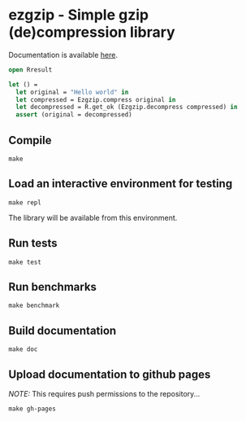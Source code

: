 # ezgzip - Simple gzip (de)compression library

Documentation is available
[here](https://hcarty.github.io/ezgzip/ezgzip/index.html).

```ocaml
open Rresult

let () =
  let original = "Hello world" in
  let compressed = Ezgzip.compress original in
  let decompressed = R.get_ok (Ezgzip.decompress compressed) in
  assert (original = decompressed)
```

## Compile

```
make
```

## Load an interactive environment for testing

```
make repl
```

The library will be available from this environment.

## Run tests

```
make test
```

## Run benchmarks

```
make benchmark
```

## Build documentation

```
make doc
```

## Upload documentation to github pages

*NOTE:* This requires push permissions to the repository...

```
make gh-pages
```

